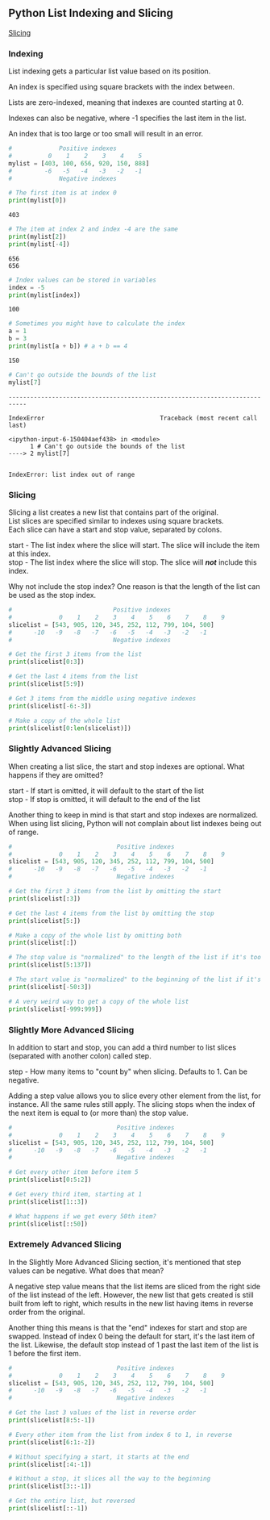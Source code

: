 ## Python List Indexing and Slicing

[Slicing](#Slicing)

### Indexing

List indexing gets a particular list value based on its position. 

An index is specified using square brackets with the index between. 

Lists are zero-indexed, meaning that indexes are counted starting at 0. 

Indexes can also be negative, where -1 specifies the last item in the list. 

An index that is too large or too small will result in an error.


```python
#             Positive indexes
#          0    1    2    3    4    5
mylist = [403, 100, 656, 920, 150, 888]
#         -6   -5   -4   -3   -2   -1
#             Negative indexes
```


```python
# The first item is at index 0
print(mylist[0])
```

    403



```python
# The item at index 2 and index -4 are the same
print(mylist[2])
print(mylist[-4])
```

    656
    656



```python
# Index values can be stored in variables
index = -5
print(mylist[index])
```

    100



```python
# Sometimes you might have to calculate the index
a = 1
b = 3
print(mylist[a + b]) # a + b == 4
```

    150



```python
# Can't go outside the bounds of the list
mylist[7]
```


    ---------------------------------------------------------------------------

    IndexError                                Traceback (most recent call last)

    <ipython-input-6-150404aef438> in <module>
          1 # Can't go outside the bounds of the list
    ----> 2 mylist[7]
    

    IndexError: list index out of range


### Slicing

Slicing a list creates a new list that contains part of the original.  
List slices are specified similar to indexes using square brackets.  
Each slice can have a start and stop value, separated by colons.

start - The list index where the slice will start. The slice will include the item at this index.  
stop  - The list index where the slice will stop. The slice will **_not_** include this index.

Why not include the stop index? One reason is that the length of the list can be used as the stop index.


```python
#                            Positive indexes
#             0    1    2    3    4    5    6    7    8    9
slicelist = [543, 905, 120, 345, 252, 112, 799, 104, 500]
#      -10   -9   -8   -7   -6   -5   -4   -3   -2   -1 
#                            Negative indexes
```


```python
# Get the first 3 items from the list
print(slicelist[0:3])
```


```python
# Get the last 4 items from the list
print(slicelist[5:9])
```


```python
# Get 3 items from the middle using negative indexes
print(slicelist[-6:-3])
```


```python
# Make a copy of the whole list
print(slicelist[0:len(slicelist)])
```

### Slightly Advanced Slicing

When creating a list slice, the start and stop indexes are optional. What happens if they are omitted?

start - If start is omitted, it will default to the start of the list  
stop - If stop is omitted, it will default to the end of the list

Another thing to keep in mind is that start and stop indexes are normalized. When using list slicing, Python will not complain about list indexes being out of range. 


```python
#                             Positive indexes
#             0    1    2    3    4    5    6    7    8    9
slicelist = [543, 905, 120, 345, 252, 112, 799, 104, 500]
#      -10   -9   -8   -7   -6   -5   -4   -3   -2   -1 
#                             Negative indexes
```


```python
# Get the first 3 items from the list by omitting the start
print(slicelist[:3])
```


```python
# Get the last 4 items from the list by omitting the stop
print(slicelist[5:])
```


```python
# Make a copy of the whole list by omitting both
print(slicelist[:])
```


```python
# The stop value is "normalized" to the length of the list if it's too big
print(slicelist[5:137])
```


```python
# The start value is "normalized" to the beginning of the list if it's too small
print(slicelist[-50:3])
```


```python
# A very weird way to get a copy of the whole list
print(slicelist[-999:999])
```

### Slightly More Advanced Slicing

In addition to start and stop, you can add a third number to list slices (separated with another colon) called step.

step - How many items to "count by" when slicing. Defaults to 1. Can be negative.

Adding a step value allows you to slice every other element from the list, for instance. All the same rules still apply. The slicing stops when the index of the next item is equal to (or more than) the stop value.


```python
#                             Positive indexes
#             0    1    2    3    4    5    6    7    8    9
slicelist = [543, 905, 120, 345, 252, 112, 799, 104, 500]
#      -10   -9   -8   -7   -6   -5   -4   -3   -2   -1 
#                             Negative indexes
```


```python
# Get every other item before item 5
print(slicelist[0:5:2])
```


```python
# Get every third item, starting at 1
print(slicelist[1::3])
```


```python
# What happens if we get every 50th item?
print(slicelist[::50])
```

### Extremely Advanced Slicing

In the Slightly More Advanced Slicing section, it's mentioned that step values can be negative. What does that mean?

A negative step value means that the list items are sliced from the right side of the list instead of the left. However, the new list that gets created is still built from left to right, which results in the new list having items in reverse order from the original.

Another thing this means is that the "end" indexes for start and stop are swapped. Instead of index 0 being the default for start, it's the last item of the list. Likewise, the default stop instead of 1 past the last item of the list is 1 before the first item.


```python
#                             Positive indexes
#             0    1    2    3    4    5    6    7    8    9
slicelist = [543, 905, 120, 345, 252, 112, 799, 104, 500]
#      -10   -9   -8   -7   -6   -5   -4   -3   -2   -1 
#                             Negative indexes
```


```python
# Get the last 3 values of the list in reverse order
print(slicelist[8:5:-1])
```


```python
# Every other item from the list from index 6 to 1, in reverse
print(slicelist[6:1:-2])
```


```python
# Without specifying a start, it starts at the end
print(slicelist[:4:-1])
```


```python
# Without a stop, it slices all the way to the beginning
print(slicelist[3::-1])
```


```python
# Get the entire list, but reversed
print(slicelist[::-1])
```
